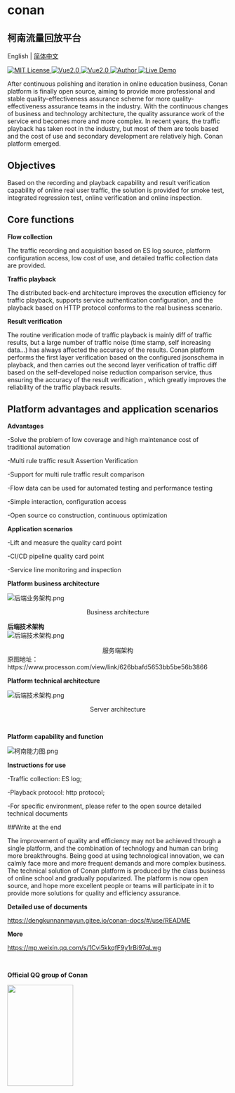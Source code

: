 
# conan

## 柯南流量回放平台
English | [简体中文](readmeCN.md)
<p align="left">
    <a href="https://github.com/1042970366/">
        <img src="https://img.shields.io/badge/license-MIT-green" alt="MIT License" />
    </a>
    <a href="https://java.org/">
        <img src="https://img.shields.io/badge/java-1.8.1-green" alt="Vue2.0">
    </a>
    <a href="https://vuejs.org/">
        <img src="https://img.shields.io/badge/vue.js-2.0-green" alt="Vue2.0">
    </a>
    <a href="https://github.com/1042970366/">
        <img src="https://img.shields.io/badge/author-TALconan-blueviolet" alt="Author">
    </a>
    <a href="https://github.com/1042970366/">
        <img src="https://img.shields.io/badge/🚀-open--in--browser-blueviolet" alt="Live Demo">
    </a>
</p>

After continuous polishing and iteration in online education business, Conan platform is finally open source, aiming to provide more professional and stable quality-effectiveness assurance scheme for more quality-effectiveness assurance teams in the industry. With the continuous changes of business and technology architecture, the quality assurance work of the service end becomes more and more complex. In recent years, the traffic playback has taken root in the industry, but most of them are tools based and the cost of use and secondary development are relatively high. Conan platform emerged.



## Objectives

Based on the recording and playback capability and result verification capability of online real user traffic, the solution is provided for smoke test, integrated regression test, online verification and online inspection.



## Core functions

**Flow collection**



The traffic recording and acquisition based on ES log source, platform configuration access, low cost of use, and detailed traffic collection data are provided.




**Traffic playback**



The distributed back-end architecture improves the execution efficiency for traffic playback, supports service authentication configuration, and the playback based on HTTP protocol conforms to the real business scenario.



**Result verification**



The routine verification mode of traffic playback is mainly diff of traffic results, but a large number of traffic noise (time stamp, self increasing data...) has always affected the accuracy of the results. Conan platform performs the first layer verification based on the configured jsonschema in playback, and then carries out the second layer verification of traffic diff based on the self-developed noise reduction comparison service, thus ensuring the accuracy of the result verification , which greatly improves the reliability of the traffic playback results.




## Platform advantages and application scenarios

**Advantages**

-Solve the problem of low coverage and high maintenance cost of traditional automation

-Multi rule traffic result Assertion Verification

-Support for multi rule traffic result comparison

-Flow data can be used for automated testing and performance testing

-Simple interaction, configuration access

-Open source co construction, continuous optimization



**Application scenarios**

-Lift and measure the quality card point

-CI/CD pipeline quality card point

-Service line monitoring and inspection




**Platform business architecture**

![后端业务架构.png](http://ttc-tal.oss-cn-beijing.aliyuncs.com/1605259627/%E5%90%8E%E7%AB%AF%E4%B8%9A%E5%8A%A1%E6%9E%B6%E6%9E%84.png)

<center>

Business architecture

</center>

**后端技术架构**  
![后端技术架构.png](https://gitee.com/dengkunnanmayun/conan-docs/raw/master/readmeImage/conanSpringboot%E7%89%88%E6%9C%AC.jpg)
<center>
服务端架构
</center>
原图地址：https://www.processon.com/view/link/626bbafd5653bb5be56b3866
<br>


**Platform technical architecture**

![后端技术架构.png](http://ttc-tal.oss-cn-beijing.aliyuncs.com/1605255935/%E5%90%8E%E7%AB%AF%E6%8A%80%E6%9C%AF%E6%9E%B6%E6%9E%84.png)
<center>

Server architecture

</center>

<br>



**Platform capability and function**


![柯南能力图.png](http://ttc-tal.oss-cn-beijing.aliyuncs.com/1605261800/%E6%9F%AF%E5%8D%97%E8%83%BD%E5%8A%9B%E5%9B%BE.png)


**Instructions for use**

-Traffic collection: ES log;

-Playback protocol: http protocol;

-For specific environment, please refer to the open source detailed technical documents



##Write at the end

The improvement of quality and efficiency may not be achieved through a single platform, and the combination of technology and human can bring more breakthroughs. Being good at using technological innovation, we can calmly face more and more frequent demands and more complex business. The technical solution of Conan platform is produced by the class business of online school and gradually popularized. The platform is now open source, and hope more excellent people or teams will participate in it to provide more solutions for quality and efficiency assurance.



**Detailed use of documents**

https://dengkunnanmayun.gitee.io/conan-docs/#/use/README



**More**

https://mp.weixin.qq.com/s/1Cvi5kkqfF9y1rBi97qLwg




</br>






**Official QQ group of Conan**

<img src="http://ttc-tal.oss-cn-beijing.aliyuncs.com/1614485571/image.png" width="150" height="230" align="middle" />

<br>
